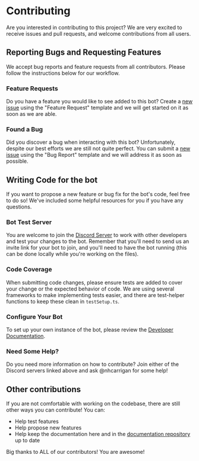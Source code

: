 # Contributing

Are you interested in contributing to this project? We are very excited to receive issues and pull requests, and welcome contributions from all users.

## Reporting Bugs and Requesting Features

We accept bug reports and feature requests from all contributors. Please follow the instructions below for our workflow.

### Feature Requests

Do you have a feature you would like to see added to this bot? Create a [new issue](https://github.com/nhcarrigan/BeccaBot/issues/new/choose) using the "Feature Request" template and we will get started on it as soon as we are able.

### Found a Bug

Did you discover a bug when interacting with this bot? Unfortunately, despite our best efforts we are still not quite perfect. You can submit a [new issue](https://github.com/nhcarrigan/BeccaBot/issues/new/choose) using the "Bug Report" template and we will address it as soon as possible.

## Writing Code for the bot

If you want to propose a new feature or bug fix for the bot's code, feel free to do so! We've included some helpful resources for you if you have any questions.

### Bot Test Server

You are welcome to join the [Discord Server](https://discord.gg/PHqDbkg) to work with other developers and test your changes to the bot. Remember that you'll need to send us an invite link for your bot to join, and you'll need to have the bot running (this can be done locally while you're working on the files).

### Code Coverage

When submitting code changes, please ensure tests are added to cover your change or the expected behavior of code. We are using several frameworks to make implementing tests easier, and there are test-helper functions to keep these clean in `testSetup.ts`.

### Configure Your Bot

To set up your own instance of the bot, please review the [Developer Documentation](https://www.nhcarrigan.com/BeccaBot-documentation/).

### Need Some Help?

Do you need more information on how to contribute? Join either of the Discord servers linked above and ask @nhcarrigan for some help!

## Other contributions

If you are not comfortable with working on the codebase, there are still other ways you can contribute! You can:
- Help test features
- Help propose new features
- Help keep the documentation here and in the [documentation repository](https://github.com/nhcarrigan/BeccaBot-documentation/) up to date

Big thanks to ALL of our contributors! You are awesome! 
